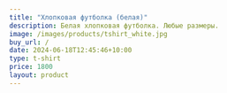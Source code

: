 ```yaml
---
title: "Хлопковая футболка (белая)"
description: Белая хлопковая футболка. Любые размеры.
image: /images/products/tshirt_white.jpg
buy_url: /
date: 2024-06-18T12:45:46+10:00
type: t-shirt
price: 1800
layout: product
---
```


